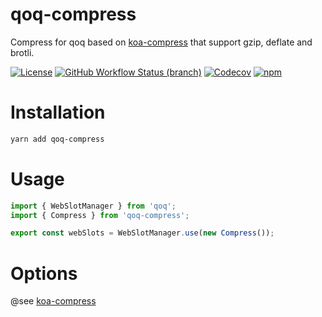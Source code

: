 # qoq-compress

Compress for qoq based on [koa-compress](https://github.com/koajs/compress) that support gzip, deflate and brotli.

[![License](https://img.shields.io/github/license/qoq-ts/qoq-compress)](https://github.com/qoq-ts/qoq-compress/blob/master/LICENSE)
[![GitHub Workflow Status (branch)](https://img.shields.io/github/workflow/status/qoq-ts/qoq-compress/CI/master)](https://github.com/qoq-ts/qoq-compress/actions)
[![Codecov](https://img.shields.io/codecov/c/github/qoq-ts/qoq-compress)](https://codecov.io/gh/qoq-ts/qoq-compress)
[![npm](https://img.shields.io/npm/v/qoq-compress)](https://www.npmjs.com/package/qoq-compress)

# Installation

```bash
yarn add qoq-compress
```

# Usage

```typescript
import { WebSlotManager } from 'qoq';
import { Compress } from 'qoq-compress';

export const webSlots = WebSlotManager.use(new Compress());
```

# Options

@see [koa-compress](https://github.com/koajs/compress/blob/master/README.md)
